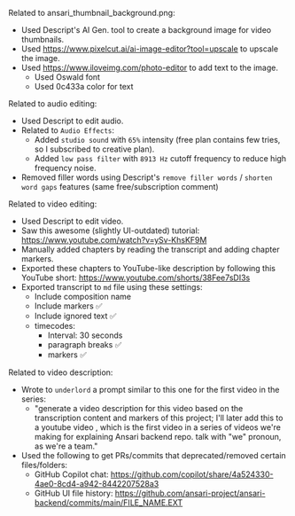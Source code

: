 Related to ansari_thumbnail_background.png:
* Used Descript's AI Gen. tool to create a background image for video thumbnails.
* Used https://www.pixelcut.ai/ai-image-editor?tool=upscale to upscale the image.
* Used https://www.iloveimg.com/photo-editor to add text to the image.
  * Used Oswald font
  * Used 0c433a color for text

Related to audio editing:
* Used Descript to edit audio.
* Related to `Audio Effects`:
  * Added `studio sound` with `65%` intensity (free plan contains few tries, so I subscribed to creative plan).
  * Added `low pass filter` with `8913 Hz` cutoff frequency to reduce high frequency noise.
* Removed filler words using Descript's `remove filler words` / `shorten word gaps` features (same free/subscription comment)

Related to video editing:
* Used Descript to edit video.
* Saw this awesome (slightly UI-outdated) tutorial: https://www.youtube.com/watch?v=ySv-KhsKF9M
* Manually added chapters by reading the transcript and adding chapter markers.
* Exported these chapters to YouTube-like description by following this YouTube short: https://www.youtube.com/shorts/38Fee7sDI3s
* Exported transcript to `md` file using these settings:
  * Include composition name
  * Include markers ✅
  * Include ignored text ✅
  * timecodes:
    * Interval: 30 seconds
    * paragraph breaks ✅
    * markers ✅

Related to video description:
* Wrote to `underlord` a prompt similar to this one for the first video in the series:
  * "generate a video description for this video based on the transcription content and markers of this project; I'll later add this to a youtube video , which is the first video in a series of videos we're making for explaining Ansari backend repo. talk with "we" pronoun, as we're a team."
* Used the following to get PRs/commits that deprecated/removed certain files/folders:
  * GitHub Copilot chat: https://github.com/copilot/share/4a524330-4ae0-8cd4-a942-8442207528a3
  * GitHub UI file history: https://github.com/ansari-project/ansari-backend/commits/main/FILE_NAME.EXT
